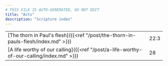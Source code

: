 ```yaml
---
# THIS FILE IS AUTO-GENERATED, DO NOT EDIT
title: "Acts"
description: "Scripture index"
---
```


|  |  |
| --- | --- |
| [The thorn in Paul's flesh]({{<ref "/post/the-thorn-in-pauls-flesh/index.md" >}}) | 22:3 |
| [A life worthy of our calling]({{<ref "/post/a-life-worthy-of-our-calling/index.md" >}}) | 28 |
